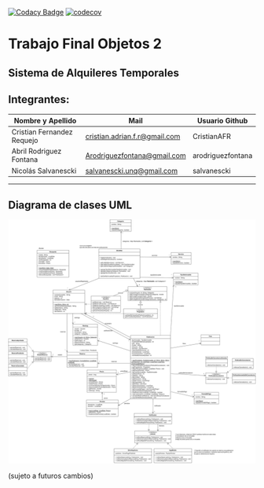 [![Codacy Badge](https://app.codacy.com/project/badge/Grade/3836cfc6ab5b4ffdb20045aaa37a2824)](https://app.codacy.com/gh/salvanescki/obj2tpfinal/dashboard?utm_source=gh&utm_medium=referral&utm_content=&utm_campaign=Badge_grade) [![codecov](https://codecov.io/gh/salvanescki/obj2tpfinal/branch/main/graph/badge.svg)](https://codecov.io/gh/salvanescki/obj2tpfinal)

# Trabajo Final Objetos 2

## Sistema de Alquileres Temporales

## Integrantes:

| Nombre y Apellido          | Mail                          | Usuario Github    |
|----------------------------|-------------------------------|-------------------|
| Cristian Fernandez Requejo | cristian.adrian.f.r@gmail.com | CristianAFR       |
| Abril Rodriguez Fontana    | Arodriguezfontana@gmail.com   | arodriguezfontana |
| Nicolás Salvanescki        | salvanescki.unq@gmail.com     | salvanescki       |
-----------------------------------------------------------------------------------

## Diagrama de clases UML

<a href="./diagramaDeClasesUML.svg" target="_blank">
  <picture>
    <source srcset="./diagramaDeClasesUMLDarkMode.svg" media="(prefers-color-scheme: dark)">
    <source srcset="./diagramaDeClasesUML.svg" media="(prefers-color-scheme: light)">
    <img src="./diagramaDeClasesUML.svg" alt="Diagrama de clases UML del Proyecto">
  </picture>
</a>

(sujeto a futuros cambios)

